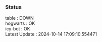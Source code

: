 ### Status


table : DOWN  
hogwarts : OK  
icy-bot : OK  
Latest Update : 2024-10-14 17:09:10.554471
